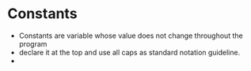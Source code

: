 # Constants

- Constants are variable whose value does not change throughout the program
- declare it at the top and use all caps as standard notation guideline.
- 